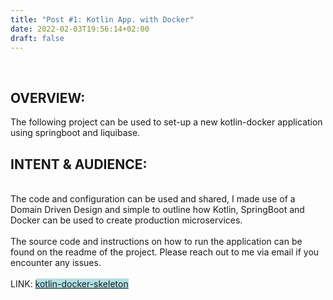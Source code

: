 ```yaml
---
title: "Post #1: Kotlin App. with Docker"
date: 2022-02-03T19:56:14+02:00
draft: false
---
```


<!DOCTYPE HTML>
<style>
    .middle > * {
        text-align: center;
    }
    .code {
      font-family: Consolas,"courier new";
      color: crimson;
      background-color: #3660ba;
      padding: 2px;
      _font-size: 105%;
    }
</style>
<html>
	<head>
		<meta_ http-equiv="Content-Type" content="text/html; charset=UTF-8"/>
    </head>
        <br>
    <body>
        <h2> OVERVIEW: </h2>
        <div>   
            The following project can be used to set-up a new kotlin-docker application using springboot
            and liquibase.
            <br>
        <h2> INTENT & AUDIENCE: </h2>
            <br>
            The code and configuration can be used and shared, I made use of a Domain Driven Design and simple 
            to outline how Kotlin, SpringBoot and Docker can be used to create production microservices.
            <br> <br>
            The source code and instructions on how to run the application can be found on the readme of the project. 
            Please reach out to me via email if you encounter any issues. 
           <br> <br>
            LINK: <a href="https://github.com/Eduardlr66795/kotlin-docker-skeleton" style="background-color:powderblue"> kotlin-docker-skeleton </a>
        </div>
    </body>
    
</html>
